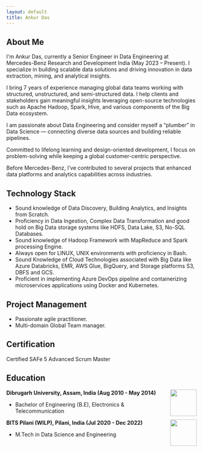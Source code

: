 ```yaml
---
layout: default
title: Ankur Das
---
```


## About Me

I'm Ankur Das, currently a Senior Engineer in Data Engineering at Mercedes-Benz Research and Development India (May 2023 – Present). I specialize in building scalable data solutions and driving innovation in data extraction, mining, and analytical insights.

I bring 7 years of experience managing global data teams working with structured, unstructured, and semi-structured data. I help clients and stakeholders gain meaningful insights leveraging open-source technologies such as Apache Hadoop, Spark, Hive, and various components of the Big Data ecosystem.

I am passionate about Data Engineering and consider myself a “plumber” in Data Science — connecting diverse data sources and building reliable pipelines.

Committed to lifelong learning and design-oriented development, I focus on problem-solving while keeping a global customer-centric perspective.

Before Mercedes-Benz, I’ve contributed to several projects that enhanced data platforms and analytics capabilities across industries.

## Technology Stack

- Sound knowledge of Data Discovery, Building Analytics, and Insights from Scratch.
- Proficiency in Data Ingestion, Complex Data Transformation and good hold on Big Data storage systems like HDFS, Data Lake, S3, No-SQL Databases.
- Sound knowledge of Hadoop Framework with MapReduce and Spark processing Engine.
- Always open for LINUX, UNIX environments with proficiency in Bash.
- Sound Knowledge of Cloud Technologies associated with Big Data like Azure Databricks, EMR, AWS Glue, BigQuery, and Storage platforms S3, DBFS and GCS.
- Proficient in implementing Azure DevOps pipeline and containerizing microservices applications using Docker and Kubernetes.

## Project Management

- Passionate agile practitioner.
- Multi-domain Global Team manager.

## Certification

Certified SAFe 5 Advanced Scrum Master

## Education

<div align="left">
  <strong> Dibrugarh University, Assam, India (Aug 2010 - May 2014) </strong>
  <a href="https://dibru.ac.in/" target="_blank" rel="external">
    <img border="0" src="dibrugarh_logo.jpg" align="right" width="70" height="70">
  </a> 
  <ul>
    <li>Bachelor of Engineering (B.E), Electronics & Telecommunication</li>
  </ul>
</div>

<div align="left">
  <strong> BITS Pilani (WILP), Pilani, India (Jul 2020 - Dec 2022) </strong>
  <a href="https://www.bits-pilani.ac.in/" target="_blank" rel="external">
    <img border="0" src="bits_logo.png" align="right" width="70" height="70">
  </a> 
  <ul>
    <li>M.Tech in Data Science and Engineering</li>
  </ul>
</div>
